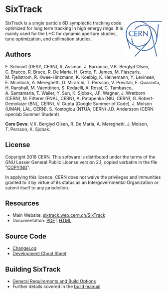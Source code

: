 # SixTrack

<img src="CERN-logo.png" align="right">

SixTrack is a single particle 6D symplectic tracking code optimized for long term tracking in high energy rings.
It is mainly used for the LHC for dynamic aperture studies, tune optimization, and collimation studies.

## Authors

F.&nbsp;Schmidt (DESY, CERN),
R.&nbsp;Assman,
J.&nbsp;Barranco,
V.K.&nbsp;Berglyd&nbsp;Olsen,
C.&nbsp;Bracco,
R.&nbsp;Bruce,
R.&nbsp;De&nbsp;Maria,
H.&nbsp;Grote,
F.&nbsp;James,
M.&nbsp;Fiascaris,
M.&nbsp;Fjellstrom,
R.&nbsp;Kwee-Hinzmann,
K.&nbsp;Koelbig,
K.&nbsp;Heinemann,
Y.&nbsp;Levinsen,
E.&nbsp;Mcintosh,
A.&nbsp;Mereghetti,
D.&nbsp;Mirarchi,
T.&nbsp;Persson,
V.&nbsp;Previtali,
E.&nbsp;Quaranta,
H.&nbsp;Ranshall,
M.&nbsp;Vaenttinen,
S.&nbsp;Redaelli,
A.&nbsp;Rossi,
C.&nbsp;Tambasco,
A.&nbsp;Santamaria,
T.&nbsp;Weiler,
Y.&nbsp;Sun,
K.&nbsp;Sjobak,
J.F.&nbsp;Wagner,
J.&nbsp;Wretborn  (CERN),
M.&nbsp;Fitterer (FNAL, CERN),
A.&nbsp;Patapenka (NIU, CERN),
G.&nbsp;Robert-Demolaize (BNL, CERN),
V.&nbsp;Gupta (Google Summer of Code),
J.&nbsp;Molson (UMAN, LAL, CERN),
S.&nbsp;Kostoglou (NTUA, CERN)
J.D.&nbsp;Andersson (CERN openlab Summer Student)

**Core Devs:**
V.K.&nbsp;Berglyd&nbsp;Olsen,
R.&nbsp;De&nbsp;Maria,
A.&nbsp;Mereghetti,
J.&nbsp;Molson,
T.&nbsp;Persson,
K.&nbsp;Sjobak.


## License

Copyright 2018 CERN. This software is distributed under the terms of the GNU Lesser General Public License version 2.1, copied verbatim in the file "[COPYING](source/COPYING)".

In applying this licence, CERN does not waive the privileges and immunities granted to it by virtue of its status as an Intergovernmental Organization or submit itself to any jurisdiction.

## Resources

  * Main Website: [sixtrack.web.cern.ch/SixTrack](http://sixtrack.web.cern.ch/SixTrack/)
  * Documentation: [PDF](http://sixtrack.web.cern.ch/SixTrack/docs/user_manual.pdf) | [HTML](http://sixtrack.web.cern.ch/SixTrack/docs/user_full/manual.php)

## Source Code

  * [ChangeLog](CHANGELOG.md)
  * [Development Cheat Sheet](doc/dev_cheatsheet.md)

## Building SixTrack

  * [General Requirements and Build Options](doc/build_sixtrack.md)
  * Further details covered in the [build manual](http://sixtrack.web.cern.ch/SixTrack/docs/build_full/manual.php)
